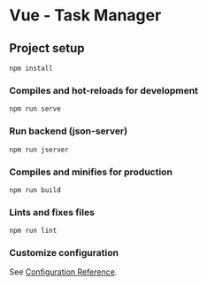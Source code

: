# Vue - Task Manager

## Project setup
```
npm install
```

### Compiles and hot-reloads for development
```
npm run serve
```

### Run backend (json-server)
```
npm run jserver
```

### Compiles and minifies for production
```
npm run build
```

### Lints and fixes files
```
npm run lint
```

### Customize configuration
See [Configuration Reference](https://cli.vuejs.org/config/).
